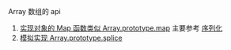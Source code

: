 

Array 数组的 api 

1.  [实现对象的 Map 函数类似 Array.prototype.map](./ES5/arry/map.js)  主要参考 [序列化](./ES5/JSONstringify().js)
2. [模拟实现 Array.prototype.splice](./ES5/arry/splice.js)
 